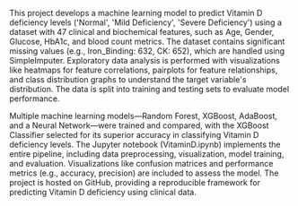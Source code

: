 This project develops a machine learning model to predict Vitamin D deficiency levels ('Normal', 'Mild Deficiency', 'Severe Deficiency') using a dataset with 47 clinical and biochemical features, such as Age, Gender, Glucose, HbA1c, and blood count metrics. The dataset contains significant missing values (e.g., Iron_Binding: 632, CK: 652), which are handled using SimpleImputer. Exploratory data analysis is performed with visualizations like heatmaps for feature correlations, pairplots for feature relationships, and class distribution graphs to understand the target variable's distribution. The data is split into training and testing sets to evaluate model performance.



Multiple machine learning models—Random Forest, XGBoost, AdaBoost, and a Neural Network—were trained and compared, with the XGBoost Classifier selected for its superior accuracy in classifying Vitamin D deficiency levels. The Jupyter notebook (VitaminD.ipynb) implements the entire pipeline, including data preprocessing, visualization, model training, and evaluation. Visualizations like confusion matrices and performance metrics (e.g., accuracy, precision) are included to assess the model. The project is hosted on GitHub, providing a reproducible framework for predicting Vitamin D deficiency using clinical data.

                 
